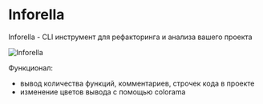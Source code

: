 # Inforella
Inforella - CLI инструмент для рефакторинга и анализа вашего проекта 

![Inforella](https://sun9-43.userapi.com/RLbHnjItE_vD4OZ_RsH033NtceKw1IfVGOlw_A/NvZYphyVJR4.jpg "Inforella :)")


Функционал:
- вывод количества функций, комментариев, строчек кода в проекте
- изменение цветов вывода с помощью colorama
